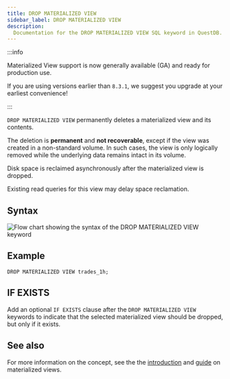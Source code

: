 ```yaml
---
title: DROP MATERIALIZED VIEW
sidebar_label: DROP MATERIALIZED VIEW
description:
  Documentation for the DROP MATERIALIZED VIEW SQL keyword in QuestDB.
---
```


:::info

Materialized View support is now generally available (GA) and ready for production use.

If you are using versions earlier than `8.3.1`, we suggest you upgrade at your earliest convenience!

:::

`DROP MATERIALIZED VIEW` permanently deletes a materialized view and its
contents.

The deletion is **permanent** and **not recoverable**, except if the view was
created in a non-standard volume. In such cases, the view is only logically
removed while the underlying data remains intact in its volume.

Disk space is reclaimed asynchronously after the materialized view is dropped.

Existing read queries for this view may delay space reclamation.

## Syntax

![Flow chart showing the syntax of the DROP MATERIALIZED VIEW keyword](/images/docs/diagrams/dropMatView.svg)

## Example

```questdb-sql
DROP MATERIALIZED VIEW trades_1h;
```

## IF EXISTS

Add an optional `IF EXISTS` clause after the `DROP MATERIALIZED VIEW` keywords
to indicate that the selected materialized view should be dropped, but only if
it exists.

## See also

For more information on the concept, see the the
[introduction](/docs/concept/mat-views/) and [guide](/docs/guides/mat-views/) on
materialized views.
